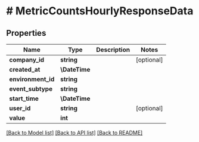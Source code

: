 # # MetricCountsHourlyResponseData

## Properties

Name | Type | Description | Notes
------------ | ------------- | ------------- | -------------
**company_id** | **string** |  | [optional]
**created_at** | **\DateTime** |  |
**environment_id** | **string** |  |
**event_subtype** | **string** |  |
**start_time** | **\DateTime** |  |
**user_id** | **string** |  | [optional]
**value** | **int** |  |

[[Back to Model list]](../../README.md#models) [[Back to API list]](../../README.md#endpoints) [[Back to README]](../../README.md)
